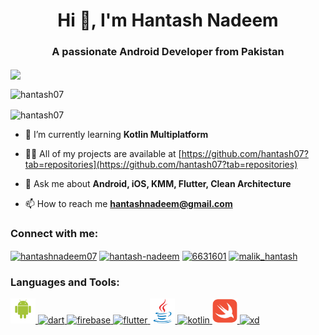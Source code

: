 <h1 align="center">Hi 👋, I'm Hantash Nadeem</h1>
<h3 align="center">A passionate Android Developer from Pakistan</h3>

<p><img align="center" src="https://github-readme-stats.vercel.app/api?username=hantash07&show_icons=true&locale=en" /></p>

<p><img align="center" src="https://github-readme-stats.vercel.app/api/top-langs?username=hantash07&show_icons=true&locale=en&layout=compact" alt="hantash07" /></p>

<p><img align="center" src="https://github-readme-streak-stats.herokuapp.com/?user=hantash07&locale=en" alt="hantash07" /></p>

- 🌱 I’m currently learning **Kotlin Multiplatform**

- 👨‍💻 All of my projects are available at [https://github.com/hantash07?tab=repositories](https://github.com/hantash07?tab=repositories)

- 💬 Ask me about **Android, iOS, KMM, Flutter, Clean Architecture**

- 📫 How to reach me **hantashnadeem@gmail.com**

<h3 align="left">Connect with me:</h3>
<p align="left">
<a href="https://twitter.com/hantashnadeem07" target="blank"><img align="center" src="https://raw.githubusercontent.com/rahuldkjain/github-profile-readme-generator/master/src/images/icons/Social/twitter.svg" alt="hantashnadeem07" height="30" width="40" /></a>
<a href="https://linkedin.com/in/hantash-nadeem" target="blank"><img align="center" src="https://raw.githubusercontent.com/rahuldkjain/github-profile-readme-generator/master/src/images/icons/Social/linked-in-alt.svg" alt="hantash-nadeem" height="30" width="40" /></a>
<a href="https://stackoverflow.com/users/6631601" target="blank"><img align="center" src="https://raw.githubusercontent.com/rahuldkjain/github-profile-readme-generator/master/src/images/icons/Social/stack-overflow.svg" alt="6631601" height="30" width="40" /></a>
<a href="https://instagram.com/malik_hantash" target="blank"><img align="center" src="https://raw.githubusercontent.com/rahuldkjain/github-profile-readme-generator/master/src/images/icons/Social/instagram.svg" alt="malik_hantash" height="30" width="40" /></a>
</p>

<h3 align="left">Languages and Tools:</h3>
<p align="left"> 
  <a href="https://developer.android.com" target="_blank" rel="noreferrer">
    <img src="https://raw.githubusercontent.com/devicons/devicon/master/icons/android/android-original-wordmark.svg" alt="android" width="40" height="40"/> 
  </a>
  <a href="https://dart.dev" target="_blank" rel="noreferrer"> 
    <img src="https://www.vectorlogo.zone/logos/dartlang/dartlang-icon.svg" alt="dart" width="40" height="40"/> 
  </a> 
  <a href="https://firebase.google.com/" target="_blank" rel="noreferrer"> 
    <img src="https://www.vectorlogo.zone/logos/firebase/firebase-icon.svg" alt="firebase" width="40" height="40"/> 
  </a> 
  <a href="https://flutter.dev" target="_blank" rel="noreferrer"> 
    <img src="https://www.vectorlogo.zone/logos/flutterio/flutterio-icon.svg" alt="flutter" width="40" height="40"/> 
  </a>
  <a href="https://www.java.com" target="_blank" rel="noreferrer"> 
    <img src="https://raw.githubusercontent.com/devicons/devicon/master/icons/java/java-original.svg" alt="java" width="40" height="40"/>
  </a> 
  <a href="https://kotlinlang.org" target="_blank" rel="noreferrer"> 
    <img src="https://www.vectorlogo.zone/logos/kotlinlang/kotlinlang-icon.svg" alt="kotlin" width="40" height="40"/> 
  </a> 
  <a href="https://developer.apple.com/swift/" target="_blank" rel="noreferrer"> 
    <img src="https://raw.githubusercontent.com/devicons/devicon/master/icons/swift/swift-original.svg" alt="swift" width="40" height="40"/> 
  </a> 
  <a href="https://www.adobe.com/products/xd.html" target="_blank" rel="noreferrer">
    <img src="https://cdn.worldvectorlogo.com/logos/adobe-xd.svg" alt="xd" width="40" height="40"/> 
  </a> 
</p>






